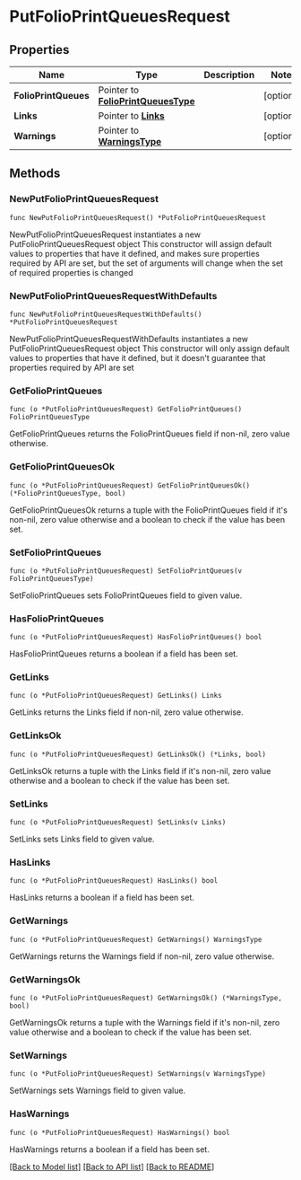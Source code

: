 # PutFolioPrintQueuesRequest

## Properties

Name | Type | Description | Notes
------------ | ------------- | ------------- | -------------
**FolioPrintQueues** | Pointer to [**FolioPrintQueuesType**](FolioPrintQueuesType.md) |  | [optional] 
**Links** | Pointer to [**Links**](Links.md) |  | [optional] 
**Warnings** | Pointer to [**WarningsType**](WarningsType.md) |  | [optional] 

## Methods

### NewPutFolioPrintQueuesRequest

`func NewPutFolioPrintQueuesRequest() *PutFolioPrintQueuesRequest`

NewPutFolioPrintQueuesRequest instantiates a new PutFolioPrintQueuesRequest object
This constructor will assign default values to properties that have it defined,
and makes sure properties required by API are set, but the set of arguments
will change when the set of required properties is changed

### NewPutFolioPrintQueuesRequestWithDefaults

`func NewPutFolioPrintQueuesRequestWithDefaults() *PutFolioPrintQueuesRequest`

NewPutFolioPrintQueuesRequestWithDefaults instantiates a new PutFolioPrintQueuesRequest object
This constructor will only assign default values to properties that have it defined,
but it doesn't guarantee that properties required by API are set

### GetFolioPrintQueues

`func (o *PutFolioPrintQueuesRequest) GetFolioPrintQueues() FolioPrintQueuesType`

GetFolioPrintQueues returns the FolioPrintQueues field if non-nil, zero value otherwise.

### GetFolioPrintQueuesOk

`func (o *PutFolioPrintQueuesRequest) GetFolioPrintQueuesOk() (*FolioPrintQueuesType, bool)`

GetFolioPrintQueuesOk returns a tuple with the FolioPrintQueues field if it's non-nil, zero value otherwise
and a boolean to check if the value has been set.

### SetFolioPrintQueues

`func (o *PutFolioPrintQueuesRequest) SetFolioPrintQueues(v FolioPrintQueuesType)`

SetFolioPrintQueues sets FolioPrintQueues field to given value.

### HasFolioPrintQueues

`func (o *PutFolioPrintQueuesRequest) HasFolioPrintQueues() bool`

HasFolioPrintQueues returns a boolean if a field has been set.

### GetLinks

`func (o *PutFolioPrintQueuesRequest) GetLinks() Links`

GetLinks returns the Links field if non-nil, zero value otherwise.

### GetLinksOk

`func (o *PutFolioPrintQueuesRequest) GetLinksOk() (*Links, bool)`

GetLinksOk returns a tuple with the Links field if it's non-nil, zero value otherwise
and a boolean to check if the value has been set.

### SetLinks

`func (o *PutFolioPrintQueuesRequest) SetLinks(v Links)`

SetLinks sets Links field to given value.

### HasLinks

`func (o *PutFolioPrintQueuesRequest) HasLinks() bool`

HasLinks returns a boolean if a field has been set.

### GetWarnings

`func (o *PutFolioPrintQueuesRequest) GetWarnings() WarningsType`

GetWarnings returns the Warnings field if non-nil, zero value otherwise.

### GetWarningsOk

`func (o *PutFolioPrintQueuesRequest) GetWarningsOk() (*WarningsType, bool)`

GetWarningsOk returns a tuple with the Warnings field if it's non-nil, zero value otherwise
and a boolean to check if the value has been set.

### SetWarnings

`func (o *PutFolioPrintQueuesRequest) SetWarnings(v WarningsType)`

SetWarnings sets Warnings field to given value.

### HasWarnings

`func (o *PutFolioPrintQueuesRequest) HasWarnings() bool`

HasWarnings returns a boolean if a field has been set.


[[Back to Model list]](../README.md#documentation-for-models) [[Back to API list]](../README.md#documentation-for-api-endpoints) [[Back to README]](../README.md)


